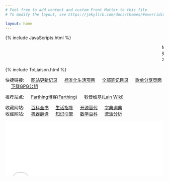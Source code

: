 ```yaml
---
# Feel free to add content and custom Front Matter to this file.
# To modify the layout, see https://jekyllrb.com/docs/themes/#overriding-theme-defaults

layout: home
---
```


{% include JavaScripts.html %}

<!-- <audio src="/include/BGM/Index_BGM.mp3" autoplay></audio> -->

<marquee>Marry Christmas and happy new year. </marquee>
<marquee>处于安全考量, Liaison(联络站)停止服务啦. 暂时请依赖邮件通信吧. </marquee>
<marquee>本站地址已经变更为www.nixyuki.com, 请读者留意.</marquee>  

<!-- {% include SearchEngine.html %} -->
{% include ToLiaison.html %}

快捷链接: &emsp; [网站更新记录](https://github.com/YukiNix/YukiNix.Page/commits/main "跳转到网站更新记录") &emsp; [标准化生活项目](/posts/2022/02/02/StandardLife.html "标准化生活项目入口") &emsp; [全部笔记目录](/posts/2022/01/24/Notes.html "笔记目录入口") &emsp; [歌单分享页面](/posts/2021/12/22/MusicShare.html "歌单页面") &emsp; [下载GPG公钥](/include/YukiNix_GPGPub.asc)  

推荐站点: &emsp; [Farthing博客(Farthing)](https://farthing.xyz/) &emsp; [铃音维基(Lain Wiki)](https://lain.wiki/)  

收藏网站: &emsp; [百科全书](https://www.wikipedia.org/ "跳转到维基百科") &emsp; [生活指导](https://www.wikihow.com/ "跳转到wikiHow")  &emsp; [开源替代](https://alternativeto.net/ "跳转到AlternativeTo") &emsp; [字典词典](https://www.wiktionary.org/ "跳转到维基词典")  
收藏网站: &emsp; [机器翻译](http://lingva.ml/ "跳转到linva翻译") &emsp; [知识引擎](https://www.wolframalpha.com/ "跳转到WolframAlpha") &emsp; [数学百科](http://encyclopediaofmath.org "跳转到数学百科") &emsp; [流派分析](https://www.chosic.com/music-genre-finder/ "跳转到音乐流派分析")  

<iframe src="/posts/2021/12/17/TwiTalks.html#TTalks-top" scrolling="auto" width="100%" height="175" frameborder="0" scrolling="yes"></iframe>  
